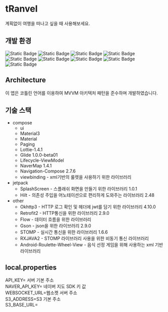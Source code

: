 # tRanvel
계획없이 여행을 떠나고 싶을 때 사용해보세요.
## 개발 환경
![Static Badge](https://img.shields.io/badge/test_device-Galaxy_s10-34A853)
![Static Badge](https://img.shields.io/badge/Android-v12-34A853?logo=Android)
![Static Badge](https://img.shields.io/badge/Android_Studio-Hedgehog-3DDC84?logo=AndroidStudio)
![Static Badge](https://img.shields.io/badge/kotlin-v1.9.0-7F52FF?logo=kotlin)
![Static Badge](https://img.shields.io/badge/ksp-v1.9.0~1.0.12-7F52FF)
![Static Badge](https://img.shields.io/badge/agp-v8.2.1-7F52FF?logo=Gradle)
![Static Badge](https://img.shields.io/badge/jetpack_compose-v2.5.3-4285F4?logo=jetpackcompose)
![Static Badge](https://img.shields.io/badge/minsdk-21-4285F4)
![Static Badge](https://img.shields.io/badge/targetsdk-34-4285F4)

## Architecture
이 앱은 코틀린 언어를 이용하여 MVVM 아키텍처 패턴을 준수하며 개발하였습니다.  
## 기술 스택
- compose  
    - ui
    - Material3
    - Material
    - Paging
    - Lottie-1.4.1
    - Glide 1.0.0-beta01
    - Lifecycle-ViewModel
    - NaverMap 1.4.1
    - Navigation-Compose 2.7.6
    - viewbinding - xml기반의 룰렛을 사용하기 위한 라이브러리
- jetpack
    - SplashScreen - 스플래쉬 화면을 만들기 위한 라이브러리 1.0.1
    - Hilt - 의존성 주입을 어노테이션으로 편리하게 도와주는 라이브러리 2.48
- other
    - Okhttp3 - HTTP 로그 확인 및 헤더에 jwt를 담기 위한 라이브러리 4.10.0
    - Retrofit2 - HTTP통신을 위한 라이브러리 2.9.0
    - Flow - 데이터 흐름을 위한 라이브러리
    - Gson - json을 위한 라이브러리 2.9.0
    - STOMP - 실시간 통신을 위한 라이브러리 1.6.6
    - RXJAVA2 - STOMP 라이브러리 사용을 위한 비동기 통신 라이브러리
    - Android-Roulette-Wheel-View - 음식 선정 게임을 위해 사용하는 xml 기반 라이브러리

## local.properties
API_KEY= 서버 기본 주소  
NAVER_API_KEY= 네이버 지도 SDK 키 값  
WEBSOCKET_URL=웹소켓 서버 주소  
S3_ADDRESS=S3 기본 주소  
S3_BASE_URL=

